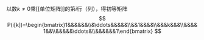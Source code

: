 以数$k\ne0$乘[[单位矩阵]]的第$i$行（列），得初等矩阵
$$
P(i[k])=\begin{bmatrix}1&&&&&&\\&\ddots&&&&&\\&&1&&&&\\&&&k&&&\\&&&&1&&\\&&&&&\ddots&\\&&&&&&1\end{bmatrix}
$$